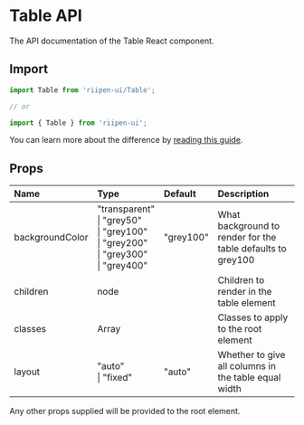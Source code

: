 <!--- This documentation is automatically generated, do not try to edit it. -->

# Table API

<p class="description">The API documentation of the Table React component.</p>

## Import

```js
import Table from 'riipen-ui/Table';

// or

import { Table } from 'riipen-ui';
```

You can learn more about the difference by [reading this guide](/guides/bundle-size).

## Props

| Name | Type | Default | Description |
|:-----|:-----|:--------|:------------|
| <span class="prop-name">backgroundColor</span> | <span class="prop-type">"transparent"<br>&#124;&nbsp;"grey50"<br>&#124;&nbsp;"grey100"<br>&#124;&nbsp;"grey200"<br>&#124;&nbsp;"grey300"<br>&#124;&nbsp;"grey400"</span> | <span class="prop-default">"grey100"</span> | What background to render for the table defaults to grey100 |
| <span class="prop-name">children</span> | <span class="prop-type">node</span> |  | Children to render in the table element |
| <span class="prop-name">classes</span> | <span class="prop-type">Array<string></span> |  | Classes to apply to the root element |
| <span class="prop-name">layout</span> | <span class="prop-type">"auto"<br>&#124;&nbsp;"fixed"</span> | <span class="prop-default">"auto"</span> | Whether to give all columns in the table equal width |


Any other props supplied will be provided to the root element.
